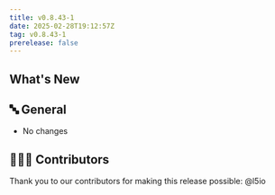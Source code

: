 ```yaml
---
title: v0.8.43-1
date: 2025-02-28T19:12:57Z
tag: v0.8.43-1
prerelease: false
---
```


## What's New
## 🔤 General
* No changes

## 👨🏽‍💻 Contributors

Thank you to our contributors for making this release possible:
@l5io
